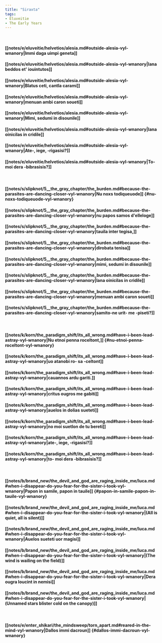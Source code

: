 ```yaml
---
title: "Siraxta"
tags:
- Eluveitie
- The Early Years
---
```

&nbsp;
#### [[notes/e/eluveitie/helvetios/alesia.md#outside-alesia-vyl-wnanory|Immi daga uimpi geneta]]
#### [[notes/e/eluveitie/helvetios/alesia.md#outside-alesia-vyl-wnanory|Iana beddos et' iouintutos]]
#### [[notes/e/eluveitie/helvetios/alesia.md#outside-alesia-vyl-wnanory|Blatus ceti, cantla carami]]
#### [[notes/e/eluveitie/helvetios/alesia.md#outside-alesia-vyl-wnanory|menuan ambi caron soueti]]
#### [[notes/e/eluveitie/helvetios/alesia.md#outside-alesia-vyl-wnanory|Mimi, sedumi in disounile]]
#### [[notes/e/eluveitie/helvetios/alesia.md#outside-alesia-vyl-wnanory|Iana oinicilas in cridile]]
#### [[notes/e/eluveitie/helvetios/alesia.md#outside-alesia-vyl-wnanory|Ate-, iege, -rigasisi?]]
#### [[notes/e/eluveitie/helvetios/alesia.md#outside-alesia-vyl-wnanory|To- moi dera -bibrasisis?]]
&nbsp;
#### [[notes/s/slipknot/5__the_gray_chapter/the_burden.md#because-the-parasites-are-dancing-closer-vyl-wnanory|Nu noxs todiqueuode]] {#nu-noxs-todiqueuode-vyl-wnanory}
#### [[notes/s/slipknot/5__the_gray_chapter/the_burden.md#because-the-parasites-are-dancing-closer-vyl-wnanory|nu papos samos d'elleloge]]
#### [[notes/s/slipknot/5__the_gray_chapter/the_burden.md#because-the-parasites-are-dancing-closer-vyl-wnanory|tauila inter tegisa,]]
#### [[notes/s/slipknot/5__the_gray_chapter/the_burden.md#because-the-parasites-are-dancing-closer-vyl-wnanory|dirobata tenisa]]
#### [[notes/s/slipknot/5__the_gray_chapter/the_burden.md#because-the-parasites-are-dancing-closer-vyl-wnanory|mimi, sedumi in disounile]]
#### [[notes/s/slipknot/5__the_gray_chapter/the_burden.md#because-the-parasites-are-dancing-closer-vyl-wnanory|Iana oinicilas in cridile]]
#### [[notes/s/slipknot/5__the_gray_chapter/the_burden.md#because-the-parasites-are-dancing-closer-vyl-wnanory|menuan ambi caron soueti]]
#### [[notes/s/slipknot/5__the_gray_chapter/the_burden.md#because-the-parasites-are-dancing-closer-vyl-wnanory|samito-ne urit- me -piseti?]]
&nbsp;
#### [[notes/k/korn/the_paradigm_shift/its_all_wrong.md#have-i-been-lead-astray-vyl-wnanory|Nu etnoi penna roceltont,]] {#nu-etnoi-penna-roceltont-vyl-wnanory}
#### [[notes/k/korn/the_paradigm_shift/its_all_wrong.md#have-i-been-lead-astray-vyl-wnanory|uo atanobi ro- sa -celtont]]
#### [[notes/k/korn/the_paradigm_shift/its_all_wrong.md#have-i-been-lead-astray-vyl-wnanory|cauannos ardu gariti.]]
#### [[notes/k/korn/the_paradigm_shift/its_all_wrong.md#have-i-been-lead-astray-vyl-wnanory|critus ougros me gabiti]]
#### [[notes/k/korn/the_paradigm_shift/its_all_wrong.md#have-i-been-lead-astray-vyl-wnanory|auelos in dolias sueteti]]
#### [[notes/k/korn/the_paradigm_shift/its_all_wrong.md#have-i-been-lead-astray-vyl-wnanory|no moi suetlon de tu bereti]]
#### [[notes/k/korn/the_paradigm_shift/its_all_wrong.md#have-i-been-lead-astray-vyl-wnanory|ate-, iege, -rigasisi?]]
#### [[notes/k/korn/the_paradigm_shift/its_all_wrong.md#have-i-been-lead-astray-vyl-wnanory|to- moi dera -bibrasisis?]]
&nbsp;
#### [[notes/b/brand_new/the_devil_and_god_are_raging_inside_me/luca.md#when-i-disappear-do-you-fear-for-the-sister-i-took-vyl-wnanory|Papon in samile, papon in tauile]] {#papon-in-samile-papon-in-tauile-vyl-wnanory}
#### [[notes/b/brand_new/the_devil_and_god_are_raging_inside_me/luca.md#when-i-disappear-do-you-fear-for-the-sister-i-took-vyl-wnanory|(All is quiet, all is silent)]]
#### [[notes/b/brand_new/the_devil_and_god_are_raging_inside_me/luca.md#when-i-disappear-do-you-fear-for-the-sister-i-took-vyl-wnanory|Auelos sueteti uor magisi]]
#### [[notes/b/brand_new/the_devil_and_god_are_raging_inside_me/luca.md#when-i-disappear-do-you-fear-for-the-sister-i-took-vyl-wnanory|(The wind is wailing on the field)]]
#### [[notes/b/brand_new/the_devil_and_god_are_raging_inside_me/luca.md#when-i-disappear-do-you-fear-for-the-sister-i-took-vyl-wnanory|Dera ougra loucint in nemisi]]
#### [[notes/b/brand_new/the_devil_and_god_are_raging_inside_me/luca.md#when-i-disappear-do-you-fear-for-the-sister-i-took-vyl-wnanory|(Unnamed stars blister cold on the canopy)]]
&nbsp;
#### [[notes/e/enter_shikari/the_mindsweep/torn_apart.md#reared-in-the-mind-vyl-wnanory|Dallos immi dacroun]] {#dallos-immi-dacroun-vyl-wnanory}
